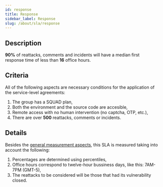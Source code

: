 ```yaml
---
id: response
title: Response
sidebar_label: Response
slug: /about/sla/response
---
```


## Description

**90%** of reattacks,
comments and incidents
will have a median first response time
of less than **16** office hours.

## Criteria

All of the following aspects
are necessary conditions
for the application
of the service-level agreements:

1. The group has
  a SQUAD plan,
1. Both the environment
  and the source code
  are accesible,
1. Remote access
  with no human intervention
  (no captcha, OTP, etc.),
1. There are
  over **500** reattacks,
  comments
  or incidents.

## Details

Besides the
[general measurement aspects](/about/sla#details),
this SLA is measured
taking into account
the following:

1. Percentages are determined
  using percentiles,
1. Office hours correspond to
  twelve-hour bussiness days,
  like this:
  7AM-7PM (GMT-5),
1. The reattacks to be considered
  will be those that had
  its vulnerability closed.
